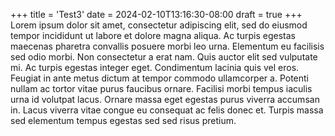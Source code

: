 +++
title = 'Test3'
date = 2024-02-10T13:16:30-08:00
draft = true
+++
Lorem ipsum dolor sit amet, consectetur adipiscing elit, sed do eiusmod tempor incididunt ut labore et dolore magna aliqua. Ac turpis egestas maecenas pharetra convallis posuere morbi leo urna. Elementum eu facilisis sed odio morbi. Non consectetur a erat nam. Quis auctor elit sed vulputate mi. Ac turpis egestas integer eget. Condimentum lacinia quis vel eros. Feugiat in ante metus dictum at tempor commodo ullamcorper a. Potenti nullam ac tortor vitae purus faucibus ornare. Facilisi morbi tempus iaculis urna id volutpat lacus. Ornare massa eget egestas purus viverra accumsan in. Lacus viverra vitae congue eu consequat ac felis donec et. Turpis massa sed elementum tempus egestas sed sed risus pretium.